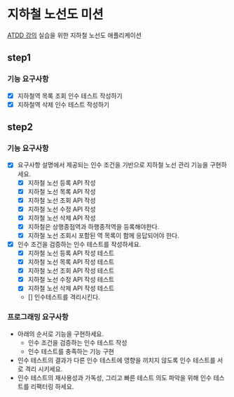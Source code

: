 # 지하철 노선도 미션
[ATDD 강의](https://edu.nextstep.camp/c/R89PYi5H) 실습을 위한 지하철 노선도 애플리케이션

## step1
### 기능 요구사항
- [x] 지하철역 목록 조회 인수 테스트 작성하기
- [x] 지하철역 삭제 인수 테스트 작성하기

## step2
### 기능 요구사항
- [x] 요구사항 설명에서 제공되는 인수 조건을 기반으로 지하철 노선 관리 기능을 구현하세요.
  - [x] 지하철 노선 등록 API 작성
  - [x] 지하철 노선 목록 API 작성
  - [x] 지하철 노선 조회 API 작성
  - [x] 지하철 노선 수정 API 작성
  - [x] 지하철 노선 삭제 API 작성
  - [x] 지하철은 상행종점역과 하행종적역을 등록해야한다.
  - [x] 지하철 노선 조회시 포함된 역 목록이 함께 응답되어야 한다.
- [x] 인수 조건을 검증하는 인수 테스트를 작성하세요.
  - [x] 지하철 노선 등록 API 작성 테스트
  - [x] 지하철 노선 목록 API 작성 테스트
  - [x] 지하철 노선 조회 API 작성 테스트
  - [x] 지하철 노선 수정 API 작성 테스트
  - [x] 지하철 노선 삭제 API 작성 테스트
  - [] 인수테스트를 격리시킨다.


### 프로그래밍 요구사항
- 아래의 순서로 기능을 구현하세요.
  - 인수 조건을 검증하는 인수 테스트 작성
  - 인수 테스트를 충족하는 기능 구현
- 인수 테스트의 결과가 다른 인수 테스트에 영향을 끼치지 않도록 인수 테스트를 서로 격리 시키세요.
- 인수 테스트의 재사용성과 가독성, 그리고 빠른 테스트 의도 파악을 위해 인수 테스트를 리팩터링 하세요.